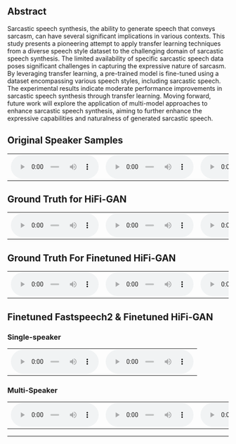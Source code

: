 
## Abstract
Sarcastic speech synthesis, the ability to generate speech that conveys sarcasm, can have several significant implications in various contexts. This study presents a pioneering attempt to apply transfer learning techniques from a diverse speech style dataset to the challenging domain of sarcastic speech synthesis. The limited availability of specific sarcastic speech data poses significant challenges in capturing the expressive nature of sarcasm. By leveraging transfer learning, a pre-trained model is fine-tuned using a dataset encompassing various speech styles, including sarcastic speech. The experimental results indicate moderate performance improvements in sarcastic speech synthesis through transfer learning. Moving forward, future work will explore the application of multi-model approaches to enhance sarcastic speech synthesis, aiming to further enhance the expressive capabilities and naturalness of generated sarcastic speech.

## Original Speaker Samples
<style>
	audio {
		width: 200px;
	}
	td {
		text-align: center;
	}
</style>

<table>
  <tr>
    <td style="white-space:nowrap;">
		<audio controls><source src="audio/1_60.wav" ></audio>
	</td>
	<td style="white-space:nowrap;">
		<audio controls><source src="audio/1_80.wav" ></audio>
	</td>
	<td style="white-space:nowrap;">
		<audio controls><source src="audio/1_70.wav" ></audio>
	</td>
  </tr>
</table>

## Ground Truth for HiFi-GAN
<table>
  <tr>
    <td style="white-space:nowrap;">
		<audio controls><source src="audio/1_60_generated_pre.wav" ></audio>
	</td>
	<td style="white-space:nowrap;">
		<audio controls><source src="audio/2_2_generated_pre.wav" ></audio>
	</td>
	<td style="white-space:nowrap;">
		<audio controls><source src="audio/2_3_generated_pre.wav" ></audio>
	</td>
  </tr>
</table>

## Ground Truth For Finetuned HiFi-GAN
<table>
  <tr>
    <td style="white-space:nowrap;">
		<audio controls><source src="audio/1_60_generated_ft.wav" ></audio>
	</td>
	<td style="white-space:nowrap;">
		<audio controls><source src="audio/2_2_generated_ft.wav" ></audio>
	</td>
	<td style="white-space:nowrap;">
		<audio controls><source src="audio/2_3_generated_ft.wav" ></audio>
	</td>
  </tr>
</table>

## Finetuned Fastspeech2 & Finetuned HiFi-GAN
### Single-speaker
<table>
  <tr>
    <td style="white-space:nowrap;">
		<audio controls><source src="audio/1_467_2.wav" ></audio>
	</td>
	<td style="white-space:nowrap;">
		<audio controls><source src="audio/1_507_2.wav" ></audio>
	</td>
  </tr>
</table>

### Multi-Speaker
<table>
  <tr>
    <td style="white-space:nowrap;">
		<audio controls><source src="audio/1_467_2_multi.wav" ></audio>
	</td>
	<td style="white-space:nowrap;">
		<audio controls><source src="audio/1_507_2_multi.wav" ></audio>
	</td>
	<td style="white-space:nowrap;">
		<audio controls><source src="audio/1_6427_2_multi.wav" ></audio>
	</td>
  </tr>
</table>




---
